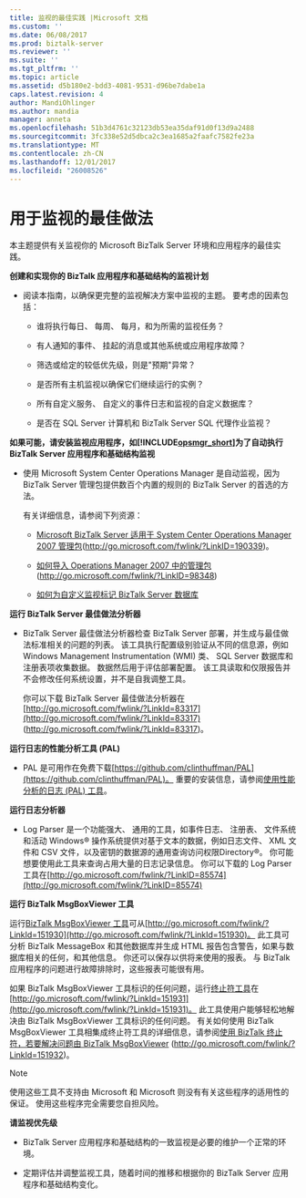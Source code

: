 ```yaml
---
title: 监视的最佳实践 |Microsoft 文档
ms.custom: ''
ms.date: 06/08/2017
ms.prod: biztalk-server
ms.reviewer: ''
ms.suite: ''
ms.tgt_pltfrm: ''
ms.topic: article
ms.assetid: d5b180e2-bdd3-4081-9531-d96be7dabe1a
caps.latest.revision: 4
author: MandiOhlinger
ms.author: mandia
manager: anneta
ms.openlocfilehash: 51b3d4761c32123db53ea35daf91d0f13d9a2488
ms.sourcegitcommit: 3fc338e52d5dbca2c3ea1685a2faafc7582fe23a
ms.translationtype: MT
ms.contentlocale: zh-CN
ms.lasthandoff: 12/01/2017
ms.locfileid: "26008526"
---
```

# <a name="best-practices-for-monitoring"></a>用于监视的最佳做法
本主题提供有关监视你的 Microsoft BizTalk Server 环境和应用程序的最佳实践。  
  
 **创建和实现你的 BizTalk 应用程序和基础结构的监视计划**  
  
-   阅读本指南，以确保更完整的监视解决方案中监视的主题。 要考虑的因素包括：  
  
    -   谁将执行每日、 每周、 每月，和为所需的监视任务？  
  
    -   有人通知的事件、 挂起的消息或其他系统或应用程序故障？  
  
    -   筛选或给定的较低优先级，则是"预期"异常？  
  
    -   是否所有主机监视以确保它们继续运行的实例？  
  
    -   所有自定义服务、 自定义的事件日志和监视的自定义数据库？  
  
    -   是否在 SQL Server 计算机和 BizTalk Server SQL 代理作业监视？  
  
 **如果可能，请安装监视应用程序，如[!INCLUDE[opsmgr_short](../includes/opsmgr-short-md.md)]为了自动执行 BizTalk Server 应用程序和基础结构监视**  
  
-   使用 Microsoft System Center Operations Manager 是自动监视，因为 BizTalk Server 管理包提供数百个内置的规则的 BizTalk Server 的首选的方法。  
  
     有关详细信息，请参阅下列资源：  
  
    -   [Microsoft BizTalk Server 适用于 System Center Operations Manager 2007 管理包](http://go.microsoft.com/fwlink/?LinkID=190339)(http://go.microsoft.com/fwlink/?LinkID=190339)。  
  
    -   [如何导入 Operations Manager 2007 中的管理包](http://go.microsoft.com/fwlink/?LinkID=98348)(http://go.microsoft.com/fwlink/?LinkID=98348)  
  
    -   [如何为自定义监视标记 BizTalk Server 数据库](../technical-guides/how-to-mark-biztalk-server-databases-for-customized-monitoring.md)  
  
 **运行 BizTalk Server 最佳做法分析器**  
  
-   BizTalk Server 最佳做法分析器检查 BizTalk Server 部署，并生成与最佳做法标准相关的问题的列表。 该工具执行配置级别验证从不同的信息源，例如 Windows Management Instrumentation (WMI) 类、 SQL Server 数据库和注册表项收集数据。 数据然后用于评估部署配置。 该工具读取和仅限报告并不会修改任何系统设置，并不是自我调整工具。  
  
     你可以下载 BizTalk Server 最佳做法分析器在[http://go.microsoft.com/fwlink/?LinkId=83317](http://go.microsoft.com/fwlink/?LinkId=83317) (http://go.microsoft.com/fwlink/?LinkId=83317)。  
  
 **运行日志的性能分析工具 (PAL)**  
  
-   PAL 是可用作在免费下载[https://github.com/clinthuffman/PAL](https://github.com/clinthuffman/PAL)。 重要的安装信息，请参阅[使用性能分析的日志 (PAL) 工具](../technical-guides/using-the-performance-analysis-of-logs-pal-tool.md)。  
  
 **运行日志分析器**  
  
-   Log Parser 是一个功能强大、 通用的工具，如事件日志、 注册表、 文件系统和活动 Windows® 操作系统提供对基于文本的数据，例如日志文件、 XML 文件和 CSV 文件，以及密钥的数据源的通用查询访问权限Directory®。 你可能想要使用此工具来查询占用大量的日志记录信息。 你可以下载的 Log Parser 工具在[http://go.microsoft.com/fwlink/?LinkID=85574](http://go.microsoft.com/fwlink/?LinkID=85574)  
  
 **运行 BizTalk MsgBoxViewer 工具**  
  
 运行[BizTalk MsgBoxViewer 工具](http://go.microsoft.com/fwlink/?LinkId=151930)可从[http://go.microsoft.com/fwlink/?LinkId=151930](http://go.microsoft.com/fwlink/?LinkId=151930)。 此工具可分析 BizTalk MessageBox 和其他数据库并生成 HTML 报告包含警告，如果与数据库相关的任何，和其他信息。 你还可以保存以供将来使用的报表。 与 BizTalk 应用程序的问题进行故障排除时，这些报表可能很有用。  
  
 如果 BizTalk MsgBoxViewer 工具标识的任何问题，运行[终止符工具](http://go.microsoft.com/fwlink/?LinkId=151931)在[http://go.microsoft.com/fwlink/?LinkId=151931](http://go.microsoft.com/fwlink/?LinkId=151931)。 此工具使用户能够轻松地解决由 BizTalk MsgBoxViewer 工具标识的任何问题。 有关如何使用 BizTalk MsgBoxViewer 工具相集成终止符工具的详细信息，请参阅[使用 BizTalk 终止符，若要解决问题由 BizTalk MsgBoxViewer](http://go.microsoft.com/fwlink/?LinkId=151932) (http://go.microsoft.com/fwlink/?LinkId=151932)。  
  
> [!NOTE]  
>  使用这些工具不支持由 Microsoft 和 Microsoft 则没有有关这些程序的适用性的保证。 使用这些程序完全需要您自担风险。  
  
 **请监视优先级**  
  
-   BizTalk Server 应用程序和基础结构的一致监视是必要的维护一个正常的环境。  
  
-   定期评估并调整监视工具，随着时间的推移和根据你的 BizTalk Server 应用程序和基础结构变化。